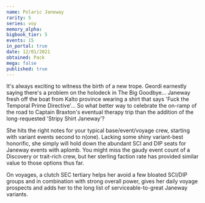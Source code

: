```yaml
---
name: Polaric Janeway
rarity: 5
series: voy
memory_alpha:
bigbook_tier: 5
events: 15
in_portal: true
date: 12/01/2021
obtained: Pack
mega: false
published: true
---
```


It's always exciting to witness the birth of a new trope. Geordi earnestly saying there's a problem on the holodeck in The Big Goodbye... Janeway fresh off the boat from Kalto province wearing a shirt that says 'Fuck the Temporal Prime Directive'... So what better way to celebrate the on-ramp of the road to Captain Braxton's eventual therapy trip than the addition of the long-requested 'Stripy Shirt Janeway'?

She hits the right notes for your typical base/event/voyage crew, starting with variant events second to n(one). Lacking some shiny variant-best honorific, she simply will hold down the abundant SCI and DIP seats for Janeway events with aplomb. You might miss the gaudy event count of a Discovery or trait-rich crew, but her sterling faction rate has provided similar value to those options thus far.

On voyages, a clutch SEC tertiary helps her avoid a few bloated SCI/DIP groups and in combination with strong overall power, gives her daily voyage prospects and adds her to the long list of serviceable-to-great Janeway variants.
